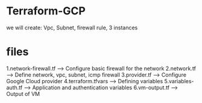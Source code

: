# Terraform-GCP
we will create: Vpc, Subnet, firewall rule, 3 instances
# files
1.network-firewall.tf --> Configure basic firewall for the network
2.network.tf --> Define network, vpc, subnet, icmp firewall
3.provider.tf --> Configure Google Cloud provider
4.terraform.tfvars --> Defining variables
5.variables-auth.tf --> Application and authentication variables
6.vm-output.tf --> Output of VM




